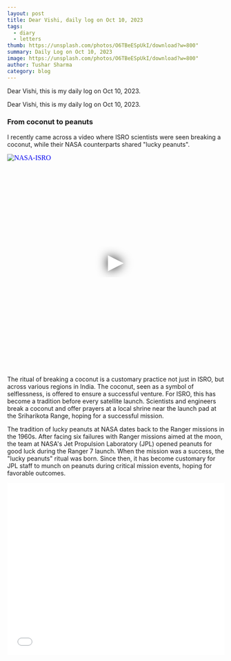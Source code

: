 ```yaml
---
layout: post
title: Dear Vishi, daily log on Oct 10, 2023
tags:
  - diary
  - letters
thumb: https://unsplash.com/photos/O6TBeESpUkI/download?w=800"
summary: Daily Log on Oct 10, 2023
image: https://unsplash.com/photos/O6TBeESpUkI/download?w=800"
author: Tushar Sharma
category: blog
---
```


Dear Vishi, this is my daily log on Oct 10, 2023.<!-- truncate_here -->

Dear Vishi, this is my daily log on Oct 10, 2023.


### From coconut to peanuts

I recently came across a video where ISRO scientists were seen breaking a coconut, while their NASA counterparts shared "lucky peanuts".

<iframe
  style="position: relative;  width: 100%;" 
   height="500"
  src="https://www.youtube.com/embed/RA4wZ5w8IIU?autoplay=1"
  srcdoc="<style>*{padding:0;margin:0;overflow:hidden}html,body{height:100%}img,span{position:absolute;width:100%;top:0;bottom:0;margin:auto}span{height:1.5em;text-align:center;font:48px/1.5 sans-serif;color:white;text-shadow:0 0 0.5em black}</style><a href=https://www.youtube.com/embed/RA4wZ5w8IIU?autoplay=1><img src=https://img.youtube.com/vi/RA4wZ5w8IIU/hqdefault.jpg alt=' NASA-ISRO'><span>▶</span></a>"
  frameborder="0"
  allow="accelerometer; autoplay; encrypted-media; gyroscope; picture-in-picture"
  allowfullscreen
  title=" NASA-ISRO"
></iframe><br>

 The ritual of breaking a coconut is a customary practice not just in ISRO, but across various regions in India. The coconut, seen as a symbol of selflessness, is offered to ensure a successful venture. For ISRO, this has become a tradition before every satellite launch. Scientists and engineers break a coconut and offer prayers at a local shrine near the launch pad at the Sriharikota Range, hoping for a successful mission.

 The tradition of lucky peanuts at NASA dates back to the Ranger missions in the 1960s. After facing six failures with Ranger missions aimed at the moon, the team at NASA's Jet Propulsion Laboratory (JPL) opened peanuts for good luck during the Ranger 7 launch. When the mission was a success, the "lucky peanuts" ritual was born. Since then, it has become customary for JPL staff to munch on peanuts during critical mission events, hoping for favorable outcomes.

<iframe
  style="position: relative;  width: 100%;"
   height="400"
	   src="{{ root_url }}/encrypted/{{ page.path | split:'/'  | last | replace: '.md' '' }}.html"
  frameborder="0"
  allow="accelerometer; autoplay; encrypted-media; gyroscope; picture-in-picture"
  allowfullscreen
  title="Daily log"
></iframe>

